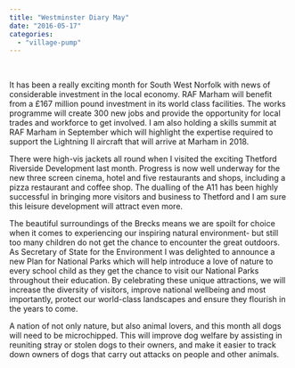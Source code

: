 ```yaml
---
title: "Westminster Diary May"
date: "2016-05-17"
categories: 
  - "village-pump"
---
```


 

It has been a really exciting month for South West Norfolk with news of considerable investment in the local economy. RAF Marham will benefit from a £167 million pound investment in its world class facilities. The works programme will create 300 new jobs and provide the opportunity for local trades and workforce to get involved. I am also holding a skills summit at RAF Marham in September which will highlight the expertise required to support the Lightning II aircraft that will arrive at Marham in 2018.

There were high-vis jackets all round when I visited the exciting Thetford Riverside Development last month. Progress is now well underway for the new three screen cinema, hotel and five restaurants and shops, including a pizza restaurant and coffee shop. The dualling of the A11 has been highly successful in bringing more visitors and business to Thetford and I am sure this leisure development will attract even more.

The beautiful surroundings of the Brecks means we are spoilt for choice when it comes to experiencing our inspiring natural environment- but still too many children do not get the chance to encounter the great outdoors. As Secretary of State for the Environment I was delighted to announce a new Plan for National Parks which will help introduce a love of nature to every school child as they get the chance to visit our National Parks throughout their education. By celebrating these unique attractions, we will increase the diversity of visitors, improve national wellbeing and most importantly, protect our world-class landscapes and ensure they flourish in the years to come.

A nation of not only nature, but also animal lovers, and this month all dogs will need to be microchipped. This will improve dog welfare by assisting in reuniting stray or stolen dogs to their owners, and make it easier to track down owners of dogs that carry out attacks on people and other animals.
